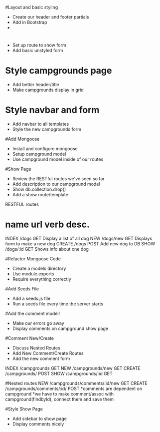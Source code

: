 #Layout and basic styling
* Create our header and footer partials 
* Add in Bootstrap
* 

# 
* Set up route to show form
* Add basic unstyled form

# Style campgrounds page
* Add better header/title
* Make campgrounds display in grid

# Style navbar and form
* Add navbar to all templates
* Style the new campgrounds form

#Add Mongoose
* Install and configure mongoose
* Setup campground model 
* Use campground model inside of our routes

#Show Page
* Review the RESTful routes we've seen so far
* Add description to our campground model
* Show db.collection.drop()
* Add a show route/template

RESTFUL routes

name      url       verb    desc.
=========================================
INDEX    /dogs       GET     Display a list of all dog
NEW      /dogs/new   GET     Displays form to make a new dog
CREATE   /dogs       POST    Add new dog to DB
SHOW     /dogs/:id   GET     Shows info about one dog

#Refactor Mongoose Code
* Create a models directory
* Use module.exports
* Require everything correctly

#Add Seeds File
* Add a seeds.js file
* Run a seeds file every time the server starts

#Add the comment model!
* Make our errors go away
* Display comments on campground show page

#Comment New/Create
* Discuss Nested Routes
* Add New Comment/Create Routes
* Add the new comment form

INDEX   /campgrounds      GET
NEW     /campgrounds/new  GET
CREATE  /campgrounds/     POST
SHOW    /campgrounds/:id  GET

#Nested routes
NEW    /campgrounds/comments/:id/new GET
CREATE /campgrounds/comments/:id/    POST
*comments are dependent on campground
*we have to make comment/assoc with campground(findbyId), connect them and save them

#Style Show Page
* Add sidebar to show page
* Display comments nicely
